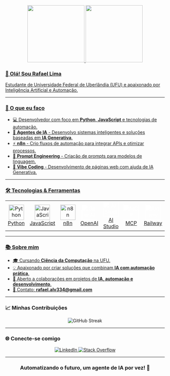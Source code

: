 <div align="center">
  <a href="https://github.com/RafaLima14028">
  <img height="180em" src="https://github-readme-stats.vercel.app/api?username=RafaLima14028&show_icons=true&theme=github_dark_dimmed&include_all_commits=true&count_private=true"/>
  <img height="180em" src="https://github-readme-stats.vercel.app/api/top-langs/?username=RafaLima14028&layout=compact&langs_count=7&theme=github_dark_dimmed"/>
</div>

### 👋 Olá! Sou Rafael Lima

Estudante de Universidade Federal de Uberlândia (UFU) e apaixonado por Inteligência Artificial e Automação.

---

### 🚀 O que eu faço

- 💻 Desenvolvedor com foco em **Python**, **JavaScript** e tecnologias de automação.
- 🤖 **Agentes de IA** - Desenvolvo sistemas inteligentes e soluções baseadas em **IA Generativa**.
- ⚡ **n8n** - Crio fluxos de automação para integrar APIs e otimizar processos.
- 🎯 **Prompt Engineering** - Criação de prompts para modelos de linguagem.
- 🔧 **Vibe Coding** - Desenvolvimento de páginas web com ajuda de IA Generativa.

---

### 🛠️ Tecnologias & Ferramentas

<table align="center">
  <tr>
    <td align="center" width="96">
      <a href="#macropower-tech">
        <img src="https://cdn.jsdelivr.net/gh/devicons/devicon/icons/python/python-original.svg" width="48" height="48" alt="Python" />
      </a>
      <br>Python
    </td>
    <td align="center" width="96">
      <a href="#macropower-tech">
        <img src="https://cdn.jsdelivr.net/gh/devicons/devicon@latest/icons/javascript/javascript-original.svg" width="48" height="48" alt="JavaScript" />
      </a>
      <br>JavaScript
    </td>
    <td align="center" width="96">
      <a href="#macropower-tech">
        <img src="https://unpkg.com/@lobehub/icons-static-svg@latest/icons/n8n-color.svg" width="48" height="48" alt="n8n" />
      </a>
      <br>n8n
    </td>
    <td align="center" width="96">
      <a href="#macropower-tech">
        <img src="https://unpkg.com/@lobehub/icons-static-svg@latest/icons/openai.svg" width="48" height="48" alt="OpenAI" style="filter: brightness(0) invert(1);" />
      </a>
      <br>OpenAI
    </td>
    <td align="center" width="96">
      <a href="#macropower-tech">
        <img src="https://unpkg.com/@lobehub/icons-static-svg@latest/icons/aistudio.svg" width="48" height="48" alt="AI Studio" style="filter: brightness(0) invert(1);" />
      </a>
      <br>AI Studio
    </td>
    <td align="center" width="96">
      <a href="#macropower-tech">
        <img src="https://unpkg.com/@lobehub/icons-static-svg@latest/icons/mcp.svg" width="48" height="48" alt="MCP" style="filter: brightness(0) invert(1);" />
      </a>
      <br>MCP
    </td>
    <td align="center" width="96">
      <a href="#macropower-tech">
        <img src="https://unpkg.com/@lobehub/icons-static-svg@latest/icons/railway.svg" width="48" height="48" alt="Railway" style="filter: brightness(0) invert(1);" />
      </a>
      <br>Railway
    </td>
  </tr>
</table>

---

### 📚 Sobre mim

- 🎓 Cursando **Ciência da Computação** na UFU.
- 💡 Apaixonado por criar soluções que combinam **IA com automação prática**.
- 🤝 Aberto a colaborações em projetos de **IA, automação e desenvolvimento**.
- 📧 Contato: **rafael.alv334@gmail.com**

---

### 📈 Minhas Contribuições

<div align="center">
  <img src="https://github-readme-streak-stats.herokuapp.com/?user=RafaLima14028&theme=dracula" alt="GitHub Streak" />
</div>

---

### 🌐 Conecte-se comigo

<div align="center">
  <a href="https://www.linkedin.com/in/rafa-alves-de-lima/" target="_blank">
    <img src="https://img.shields.io/badge/LinkedIn-0077B5?style=for-the-badge&logo=linkedin&logoColor=white" alt="LinkedIn" />
  </a>
  <a href="https://stackoverflow.com/users/17541866/rafael-lima" target="_blank">
    <img src="https://img.shields.io/badge/Stack_Overflow-FE7A16?style=for-the-badge&logo=stack-overflow&logoColor=white" alt="Stack Overflow" />
  </a>
</div>

---

<div align="center">
  <h3>Automatizando o futuro, um agente de IA por vez! 🚀</h3>
</div>
